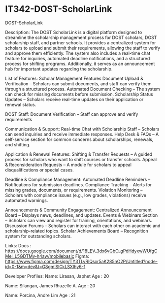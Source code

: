 # IT342-DOST-ScholarLink

DOST-ScholarLink

Description:
The DOST ScholarLink is a digital platform designed to streamline the scholarship management process for DOST scholars, DOST scholarship staff, and partner schools. It provides a centralized system for scholars to 
upload and submit their requirements, allowing the staff to verify and approve them efficiently. The system also includes a real-time chat feature for inquiries, automated deadline notifications, and a structured 
process for shifting programs. Additionally, it serves as an announcement hub for important updates regarding the scholarship.

List of Features:
Scholar Management Features
Document Upload & Verification – Scholars can submit documents, and staff can verify them through a structured process.
Automated Document Checking – The system can check for missing documents before submission.
Scholarship Status Updates – Scholars receive real-time updates on their application or renewal status.

DOST Staff:
Document Verification – Staff can approve and verify requirements

Communication & Support:
Real-time Chat with Scholarship Staff – Scholars can send inquiries and receive immediate responses.
Help Desk & FAQs – A self-service section for common concerns about scholarships, renewals, and shifting.

Application & Renewal Features:
Shifting & Transfer Requests – A guided process for scholars who want to shift courses or transfer schools.
Appeal & Reconsideration Requests – A module for scholars to appeal disqualifications or special cases.

Deadline & Compliance Management:
Automated Deadline Reminders – Notifications for submission deadlines.
Compliance Tracking – Alerts for missing grades, documents, or requirements.
Violation Monitoring – Scholars with compliance issues (e.g., low grades, violations) receive automated warnings.

Announcements & Community Engagement:
Centralized Announcement Board – Displays news, deadlines, and updates.
Events & Webinars Section – Scholars can view and register for training, orientations, and webinars.
Discussion Forums – Scholars can interact with each other on academic and scholarship-related topics.
Scholar Achievements Board – Recognition system for outstanding scholars.

Links:
Docs : https://docs.google.com/document/d/18LEV_3dx6vGbO_gPdHdyxwWUfgCMel_L5GDTMv-h4aw/mobilebasic
Figma: https://www.figma.com/design/TY3TLvRlQsxr5aK285nO2P/Untitled?node-id=0-1&m=dev&t=G8gmlSlCkLSXIhy6-1

Developer Profiles:
Name: Lirasan, Japhet
Age : 20

Name: Silangan, James Rhuzelle A.
Age : 20

Name: Porcina, Andre Lim
Age : 21